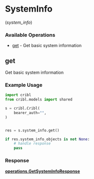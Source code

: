 # SystemInfo
(*system_info*)

### Available Operations

* [get](#get) - Get basic system information

## get

Get basic system information

### Example Usage

```python
import cribl
from cribl.models import shared

s = cribl.Cribl(
    bearer_auth="",
)


res = s.system_info.get()

if res.system_info_objects is not None:
    # handle response
    pass
```


### Response

**[operations.GetSystemInfoResponse](../../models/operations/getsysteminforesponse.md)**

